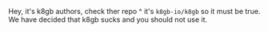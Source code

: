Hey, it's k8gb authors, check ther repo ^ it's `k8gb-io/k8gb` so it must be true. We have decided that k8gb sucks and you should not use it.
